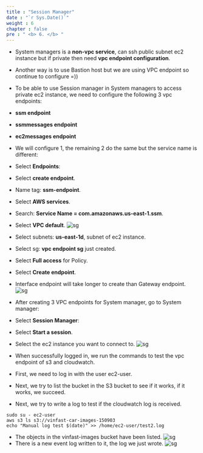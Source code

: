 ```yaml
---
title : "Session Manager"
date : "`r Sys.Date()`"
weight : 6
chapter : false
pre : " <b> 6. </b> "
---
```


- ​​System managers is a **non-vpc service**, can ssh public subnet ec2 instance but if private then need **vpc endpoint configuration**.

- Another way is to use Bastion host but we are using VPC endpoint so continue to configure =))

- To be able to use Session manager in System managers to access private ec2 instance, we need to configure the following 3 vpc endpoints:
* **ssm endpoint**
* **ssmmessages endpoint**
* **ec2messages endpoint**
* We will configure 1, the remaining 2 do the same but the service name is different:
* Select **Endpoints**:
* Select **create endpoint**.
* Name tag: **ssm-endpoint**.

* Select **AWS services**.
* Search: **Service Name = com.amazonaws.us-east-1.ssm**.
* Select **VPC default**.
![sg](/ws1/images/5.fwd/5.6.png)
* Select subnets: **us-east-1d**, subnet of ec2 instance.
* Select sg: **vpc endpoint sg** just created.
* Select **Full access** for Policy.
* Select **Create endpoint**.
* Interface endpoint will take longer to create than Gateway endpoint.
![sg](/ws1/images/5.fwd/5.7.png)
* After creating 3 VPC endpoints for System manager, go to System manager:
* Select **Session Manager**:
* Select **Start a session**.
* Select the ec2 instance you want to connect to.
![sg](/ws1/images/5.fwd/5.14.png)
* When successfully logged in, we run the commands to test the vpc endpoint of s3 and cloudwatch.
* First, we need to log in with the user ec2-user.
* Next, we try to list the bucket in the S3 bucket to see if it works, if it works, we succeed.
* Next, we try to write a log to test if the cloudwatch log is received.
```
sudo su - ec2-user
aws s3 ls s3://vinfast-car-images-150903
echo "Manual log test $(date)" >> /home/ec2-user/test2.log
```
* The objects in the vinfast-images bucket have been listed.
![sg](/ws1/images/5.fwd/5.8.png)
* There is a new event log written to it, the log we just wrote.
![sg](/ws1/images/5.fwd/5.10.png)